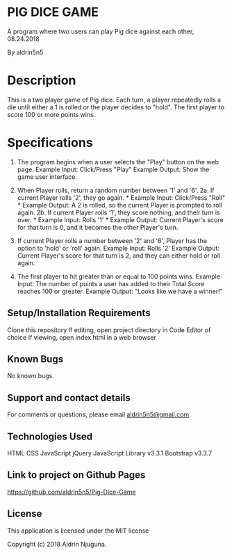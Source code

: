 # PIG DICE GAME
A program where two users can play Pig dice against each other, 08.24.2018

By aldrin5n5
# Description
This is a two player game of Pig dice. Each turn, a player repeatedly rolls a die until either a 1 is rolled or the player decides to "hold". The first player to score 100 or more points wins.

# Specifications
1. The program begins when a user selects the "Play" button on the web page.
Example Input: Click/Press "Play"
Example Output: Show the game user interface.
2. When Player rolls, return a random number between '1' and '6'.
2a. If current Player rolls '2', they go again. * Example Input: Click/Press "Roll" * Example Output: A 2 is rolled, so the current Player is prompted to roll again.
2b. If current Player rolls '1', they score nothing, and their turn is over. * Example Input: Rolls '1' * Example Output: Current Player's score for that turn is 0, and it becomes the other Player's turn.

3. If current Player rolls a number between '2' and '6', Player has the option to 'hold' or 'roll' again.
Example Input: Rolls '2'
Example Output: Current Player's score for that turn is 2, and they can either hold or roll again.
4. The first player to hit greater than or equal to 100 points wins.
Example Input: The number of points a user has added to their Total Score reaches 100 or greater.
Example Output: "Looks like we have a winner!"
## Setup/Installation Requirements
Clone this repository
If editing, open project directory in Code Editor of choice
If viewing, open index.html in a web browser
## Known Bugs
No known bugs.

## Support and contact details
For comments or questions, please email aldrin5n5@gmail.com

## Technologies Used
HTML
CSS
JavaScript
jQuery JavaScript Library v3.3.1
Bootstrap v3.3.7

## Link to project on Github Pages
https://github.com/aldrin5n5/Pig-Dice-Game

## License
This application is licensed under the MIT license

Copyright (c) 2018 Aldrin Njuguna.
